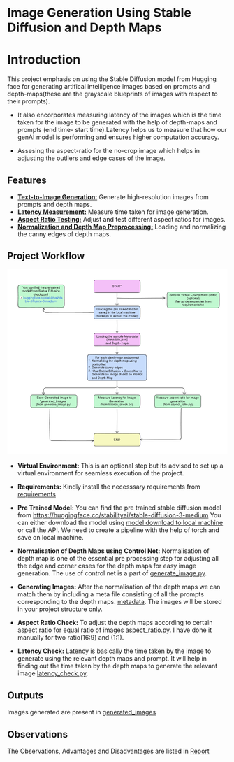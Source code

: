 # Image Generation Using Stable Diffusion and Depth Maps

# **Introduction**
This project emphasis on using the Stable Diffusion model from Hugging face for generating artifical intelligence images based on prompts and depth-maps(these are the grayscale blueprints of images with respect to their prompts).
* It also encorporates measuring latency of the images which is the time taken for the image to be generated with the help of depth-maps and prompts (end time- start time).Latency helps us to measure that how our genAI model is performing and ensures higher computation accuracy.

* Assesing the aspect-ratio for the no-crop image which helps in adjusting the outliers and edge cases of the image.

## **Features**
* <u>**Text-to-Image Generation:**</u> Generate high-resolution images from prompts and depth maps.
* <u>**Latency Measurement:**</u> Measure time taken for image generation.
* <u>**Aspect Ratio Testing:**</u> Adjust and test different aspect ratios for images.
* <u>**Normalization and Depth Map Preprocessing:**</u> Loading and normalizing the canny edges of depth maps.

## **Project Workflow**
![alt text](image.png)
+ **Virtual Environment:**
This is an optional step but its advised to set up a virtual environment for seamless execution of the project.
+ **Requirements:**
Kindly install the necesssary requirements from [requirements](requirements.txt)
+ **Pre Trained Model:**
You can find the pre trained stable diffusion model from https://huggingface.co/stabilityai/stable-diffusion-3-medium
You can either download the model using [model download to local machine](model.py) or call the API. We need to create a pipeline with the help of torch and save on local machine.

+ **Normalisation of Depth Maps using Control Net:**
Normalisation of depth map is one of the essential pre processing step for adjusting all the edge and corner cases for the depth maps for easy image generation. The use of control net is a part of [generate_image.py](generate_image.py).
+ **Generating Images:**
After the normalisation of the depth maps we can match them by including a meta file consisting of all the prompts corresponding to the depth maps.
[metadata](metadata.json). The images will be stored in your project structure only.
+ **Aspect Ratio Check:**
To adjust the depth maps according to certain aspect ratio for equal ratio of images [aspect_ratio.py](aspect_ratio.py). I have done it manually for two ratio(16:9) and (1:1).
+ **Latency Check:** Latency is basically the time taken by the image to generate using the relevant depth maps and prompt. It will help in finding out the time taken by the depth maps to generate the relevant image [latency_check.py](latency_check.py).

## **Outputs**
Images generated are present in [generated_images](generated_images)

## **Observations**
The Observations, Advantages and Disadvantages are listed in [Report](<~$oject Report.docx>)





